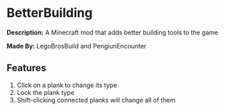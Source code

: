 # BetterBuilding
**Description:** A Minecraft mod that adds better building tools to the game

**Made By:** LegoBrosBuild and PengiunEncounter

## Features
1. Click on a plank to change its type
2. Lock the plank type
3. Shift-clicking connected planks will change all of them
